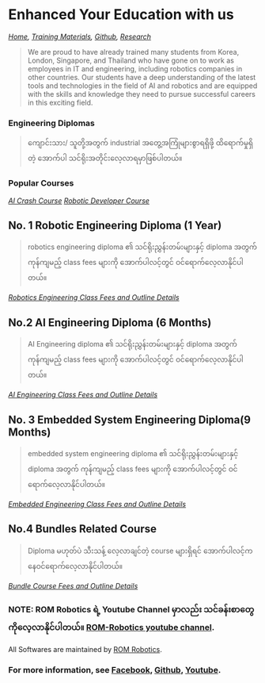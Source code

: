 # Enhanced Your Education with us
*[Home](./README.md),  [Training Materials](./trainingmaterials.md),  [Github](https://github.com/ROM-robotics),  [Research](https://www.facebook.com/profile.php?id=100089316612691&mibextid=ZbWKwL
)*

> We are proud to have already trained many students from Korea, London, Singapore, and Thailand who have gone on to work as employees in IT and engineering, including robotics companies in other countries. Our students have a deep understanding of the latest tools and technologies in the field of AI and robotics and are equipped with the skills and knowledge they need to pursue successful careers in this exciting field.

### Engineering Diplomas

> ကျောင်းသား/ သူတို့အတွက် industrial အတွေ့အကြုံများစွာရရှိဖို့ ထိရောက်မှုရှိတဲ့ အောက်ပါ သင်ရိုးအတိုင်းလေ့လာရမှာဖြစ်ပါတယ်။

### Popular Courses
*[AI Crash Course](./bundle_courses/022_AICrashCourse.md)* 
*[Robotic Developer Course](./bundle_courses/007_RoboticDeveloperCourses.md)*

## No. 1 Robotic Engineering Diploma (1 Year)

> robotics engineering diploma ၏ သင်ရိုးညွှန်းတမ်းများနှင့် diploma အတွက် ကုန်ကျမည့် class fees များကို အောက်ပါလင့်တွင် ဝင်ရောက်လေ့လာနိုင်ပါတယ်။

*[Robotics Engineering Class Fees and Outline Details](./diploma_/001_robotics_engineering.md)*     


## No.2 AI Engineering Diploma (6 Months)

> AI Engineering diploma ၏ သင်ရိုးညွှန်းတမ်းများနှင့် diploma အတွက် ကုန်ကျမည့် class fees များကို အောက်ပါလင့်တွင် ဝင်ရောက်လေ့လာနိုင်ပါတယ်။

*[AI Engineering Class Fees and Outline Details](./diploma_/002_artificial_intelligence_engineering.md)*


## No. 3 Embedded System Engineering Diploma(9 Months)

> embedded system engineering diploma ၏ သင်ရိုးညွှန်းတမ်းများနှင့် diploma အတွက် ကုန်ကျမည့် class fees များကို အောက်ပါလင့်တွင် ဝင်ရောက်လေ့လာနိုင်ပါတယ်။

*[Embedded Engineering Class Fees and Outline Details](./diploma_/006_embedded_engineering.md)*

## No.4 Bundles Related Course 

> Diploma မဟုတ်ပဲ သီးသန့် လေ့လာချင်တဲ့ course များရှိရင် အောက်ပါလင့်ကနေဝင်ရောက်လေ့လာနိုင်ပါတယ်။

*[Bundle Course Fees and Outline Details](./bundle_courses.md)*


### NOTE: ROM Robotics ရဲ့ Youtube Channel မှာလည်း သင်ခန်းစာတွေကိုလေ့လာနိုင်ပါတယ်။ [ROM-Robotics youtube channel](./trainingmaterials.md).

All Softwares are maintained by [ROM Robotics](https://romdynamics.com).

### For more information, see [Facebook](https://www.facebook.com/profile.php?id=100089316612691&mibextid=ZbWKwL), [Github](https://github.com/ROM-robotics), [Youtube](https://www.youtube.com/@ROMROBOTICS).
